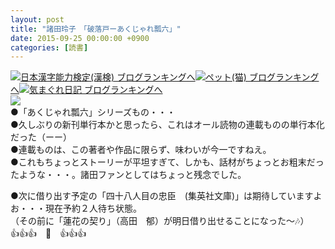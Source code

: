 ```yaml
---
layout: post
title: "諸田玲子　「破落戸ーあくじゃれ瓢六」"
date: 2015-09-25 00:00:00 +0900
categories: [読書]
---
```


[![](/syuusyuu9701/assets/images/諸田玲子-「破落戸ーあくじゃれ瓢六」-br_c_3028_1.gif)](http://blog.with2.net/link.php?1659096:3028 "日本漢字能力検定(漢検) ブログランキングへ")[日本漢字能力検定(漢検) ブログランキングへ](http://blog.with2.net/link.php?1659096:3028)[![](/syuusyuu9701/assets/images/諸田玲子-「破落戸ーあくじゃれ瓢六」-br_c_1348_1.gif)](http://blog.with2.net/link.php?1659096:1348 "ペット(猫) ブログランキングへ")[ペット(猫) ブログランキングへ](http://blog.with2.net/link.php?1659096:1348)[![](/syuusyuu9701/assets/images/諸田玲子-「破落戸ーあくじゃれ瓢六」-br_c_9257_1.gif)](http://blog.with2.net/link.php?1659096:9257 "気まぐれ日記 ブログランキングへ")[気まぐれ日記 ブログランキングへ](http://blog.with2.net/link.php?1659096:9257)  
![](/syuusyuu9701/assets/images/諸田玲子-「破落戸ーあくじゃれ瓢六」-5e2ba8c29c684d2cd0a9c3a3f4f37163.jpg)  
●「あくじゃれ瓢六」シリーズもの・・・  
●久しぶりの新刊単行本かと思ったら、これはオール読物の連載ものの単行本化だった（ーー）  
●連載ものは、この著者や作品に限らず、味わいが今一ですねえ。  
●これもちょっとストーリーが平坦すぎて、しかも、話材がちょっとお粗末だったような・・・。諸田ファンとしてはちょっと残念でした。  
  
●次に借り出す予定の「四十八人目の忠臣　(集英社文庫)」は期待していますよお・・・現在予約２人待ち状態。  
（その前に「蓮花の契り」（高田　郁）が明日借り出せることになった～🎶）  
👍👍👍　🐑　👍👍👍  
  